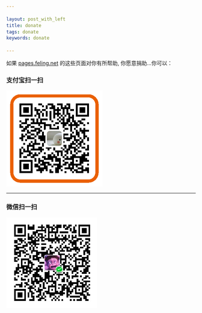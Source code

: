```yaml
---

layout: post_with_left
title: donate
tags: donate
keywords: donate

---
```


如果 [pages.feling.net](/) 的这些页面对你有所帮助, 你愿意捐助...你可以：


### 支付宝扫一扫       
![](/images/donate-alipay-small.png)

<hr>

### 微信扫一扫
![](/images/donate-wechat.png)
